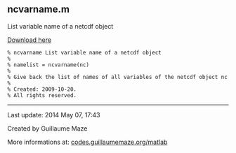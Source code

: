 ## ncvarname.m ##
List variable name of a netcdf object

[Download here](http://guillaumemaze.googlecode.com/svn/trunk/matlab/codes/netcdf/ncvarname.m)

```
% ncvarname List variable name of a netcdf object
%
% namelist = ncvarname(nc)
% 
% Give back the list of names of all variables of the netcdf object nc
%
% Created: 2009-10-20.
% All rights reserved.
```

---

Last update: 2014 May 07, 17:43

Created by Guillaume Maze

More informations at: [codes.guillaumemaze.org/matlab](http://codes.guillaumemaze.org/matlab)